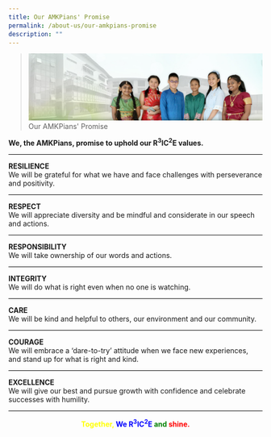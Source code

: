```yaml
---
title: Our AMKPians' Promise
permalink: /about-us/our-amkpians-promise
description: ""
---
```

> ![](/images/About%20Us/banner2-with%20bg.jpg)
Our AMKPians' Promise

**We, the AMKPians, promise to uphold our R<sup>3</sup>IC<sup>2</sup>E values.**

<hr style="height:1px;border-width:0;color:gray;background-color:black">

**RESILIENCE**
<br>We will be grateful for what we have and face challenges with perseverance and positivity.
<hr style="height:1px;border-width:0;color:gray;background-color:black">

**RESPECT**
<br>We will appreciate diversity and be mindful and considerate in our speech and actions.
<hr style="height:1px;border-width:0;color:gray;background-color:black">

**RESPONSIBILITY**
<br>We will take ownership of our words and actions. 
<hr style="height:1px;border-width:0;color:gray;background-color:black">

**INTEGRITY**
<br>We will do what is right even when no one is watching.
<hr style="height:1px;border-width:0;color:gray;background-color:black">

**CARE**
<br>We will be kind and helpful to others, our environment and our community. 
<hr style="height:1px;border-width:0;color:gray;background-color:black">

**COURAGE**
<br>We will embrace a ‘dare-to-try’ attitude when we face new experiences, and stand up for what is right and kind. 
<hr style="height:1px;border-width:0;color:gray;background-color:black">

**EXCELLENCE**
<br>We will give our best and pursue growth with confidence and celebrate successes with humility.
<hr style="height:1px;border-width:0;color:gray;background-color:black">


**<center><span style="color:yellow;">Together,</span>
<span style="color:blue;">We R<sup>3</sup>IC<sup>2</sup>E</span>
<span style="color:green;">and</span>
<span style="color:red;">shine.</span></center>**